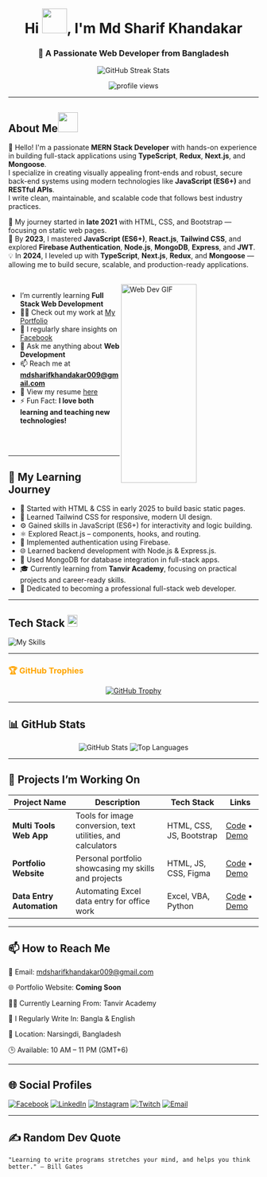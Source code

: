 <h1 align="center">Hi <img src = "https://raw.githubusercontent.com/shakilahmedatik/shakilahmedatik/main/hi.gif" width="50px" height="50px">, I'm Md Sharif Khandakar</h1>
<h3 align="center">🚀 A Passionate Web Developer from Bangladesh</h3>

<p align="center">
  <img 
    src="https://streak-stats.demolab.com/?user=mdsharifkhandakar&theme=tokyonight&hide_border=false&date_format=j%20M%5B%20Y%5D"
    alt="GitHub Streak Stats"
  />
</p>


<p align="center">
  <img src="https://komarev.com/ghpvc/?username=mdsharifkhandakar&label=Profile%20views&color=0e75b6&style=flat" alt="profile views" />
</p>

---

## About Me<img src = "https://media2.giphy.com/media/ZGHpWzdOEkMKtwLqdc/giphy.gif?cid=ecf05e47a0n3gi1bfqntqmob8g9aid1oyj2wr3ds3mg700bl&rid=giphy.gif" width="40px" height="40px"></h2>

👋 Hello! I'm a passionate **MERN Stack Developer** with hands-on experience in building full-stack applications using **TypeScript**, **Redux**, **Next.js**, and **Mongoose**.  
I specialize in creating visually appealing front-ends and robust, secure back-end systems using modern technologies like **JavaScript (ES6+)** and **RESTful APIs**.  
I write clean, maintainable, and scalable code that follows best industry practices.
<br />

🌱 My journey started in **late 2021** with HTML, CSS, and Bootstrap — focusing on static web pages.  
🚀 By **2023**, I mastered **JavaScript (ES6+)**, **React.js**, **Tailwind CSS**, and explored **Firebase Authentication**, **Node.js**, **MongoDB**, **Express**, and **JWT**.  
💡 In **2024**, I leveled up with **TypeScript**, **Next.js**, **Redux**, and **Mongoose** — allowing me to build secure, scalable, and production-ready applications.

<br />

<img width="55%" height="400" align="right" alt="Web Dev GIF" src="https://media.giphy.com/media/L1R1tvI9svkIWwpVYr/giphy.gif" />

- I’m currently learning **Full Stack Web Development**
- 👨‍💻 Check out my work at [My Portfolio](#)
- 📝 I regularly share insights on [Facebook]([https://www.facebook.com/SifatUllahShoyon](https://www.facebook.com/mdsharifkhandakar009))  
- 💬 Ask me anything about **Web Development**  
- 📫 Reach me at **mdsharifkhandakar009@gmail.com**  
- 📄 View my resume [here](#)  
- ⚡ Fun Fact: **I love both learning and teaching new technologies!**

<br /><br />



---

## 🚀 My Learning Journey

- 🔰 Started with HTML & CSS in early 2025 to build basic static pages.  
- 🎨 Learned Tailwind CSS for responsive, modern UI design.  
- ⚙️ Gained skills in JavaScript (ES6+) for interactivity and logic building.  
- ⚛️ Explored React.js – components, hooks, and routing.  
- 🔐 Implemented authentication using Firebase.  
- 🌐 Learned backend development with Node.js & Express.js.  
- 💾 Used MongoDB for database integration in full-stack apps.  
- 🎓 Currently learning from **Tanvir Academy**, focusing on practical projects and career-ready skills.  
- 🚀 Dedicated to becoming a professional full-stack web developer.

---

## Tech Stack <img src = "https://media2.giphy.com/media/QssGEmpkyEOhBCb7e1/giphy.gif?cid=ecf05e47a0n3gi1bfqntqmob8g9aid1oyj2wr3ds3mg700bl&rid=giphy.gif" width="20px" height="24px">

![My Skills](https://skillicons.dev/icons?i=html,css,js,ts,react,next,nodejs,express,mongodb,postgres,graphql,redux,tailwind,bootstrap,sass,figma,git,github,vscode,vite,vercel,netlify,firebase,postman,prisma)

---

<h3 style="color:#FFA500;">🏆 GitHub Trophies</h3>

<p align="center">
  <a href="https://github.com/ryo-ma/github-profile-trophy">
    <img src="https://github-profile-trophy.vercel.app/?username=mdsharifkhandakar&margin-w=15&margin-h=15" alt="GitHub Trophy" />
  </a>
</p>

---

## 📊 GitHub Stats

<p align="center">
  <img src="https://github-readme-stats.vercel.app/api?username=mdsharifkhandakar&show_icons=true&theme=tokyonight" alt="GitHub Stats" />
  <img src="https://github-readme-stats.vercel.app/api/top-langs/?username=mdsharifkhandakar&layout=compact&theme=tokyonight" alt="Top Languages" />
</p>

---

## 📁 Projects I’m Working On

| Project Name          | Description                              | Tech Stack               | Links              |
|----------------------|----------------------------------------|--------------------------|--------------------|
| **Multi Tools Web App** | Tools for image conversion, text utilities, and calculators | HTML, CSS, JS, Bootstrap | [Code](#) • [Demo](#) |
| **Portfolio Website** | Personal portfolio showcasing my skills and projects | HTML, JS, CSS, Figma     | [Code](#) • [Demo](#) |
| **Data Entry Automation** | Automating Excel data entry for office work | Excel, VBA, Python       | [Code](#) • [Demo](#) |

---

## 📫 How to Reach Me

📧 Email: mdsharifkhandakar009@gmail.com

🌐 Portfolio Website: **Coming Soon**

🧑‍💻 Currently Learning From: Tanvir Academy

📝 I Regularly Write In: Bangla & English

📍 Location: Narsingdi, Bangladesh

🕒 Available: 10 AM – 11 PM (GMT+6)

---

## 🌐 Social Profiles

[![Facebook](https://img.shields.io/badge/Facebook-%231877F2.svg?&style=for-the-badge&logo=facebook&logoColor=white)](https://www.facebook.com/mdsharifkhandakar009)
[![LinkedIn](https://img.shields.io/badge/LinkedIn-%230077B5.svg?&style=for-the-badge&logo=linkedin&logoColor=white)](https://www.linkedin.com/in/mdsharifkhandakar)
[![Instagram](https://img.shields.io/badge/Instagram-%23E4405F.svg?&style=for-the-badge&logo=instagram&logoColor=white)](#)
[![Twitch](https://img.shields.io/badge/Twitch-%237159E4.svg?&style=for-the-badge&logo=twitch&logoColor=white)](#)
[![Email](https://img.shields.io/badge/Email-%23D14836.svg?&style=for-the-badge&logo=gmail&logoColor=white)](mailto:sharif@gmail.com)


---

## ✍️ Random Dev Quote

```text
"Learning to write programs stretches your mind, and helps you think better." – Bill Gates
